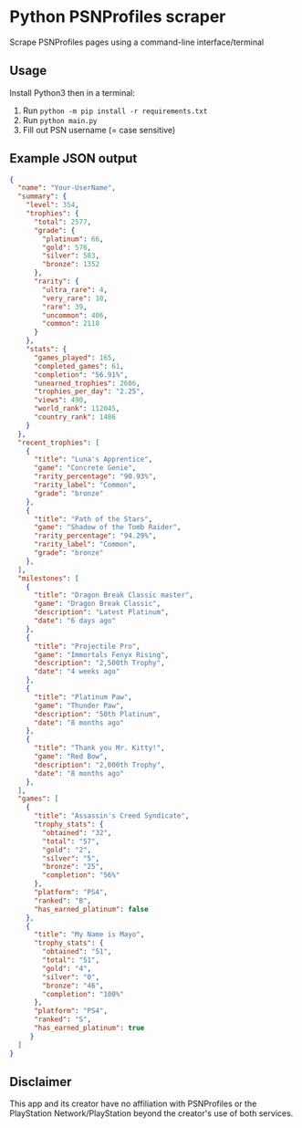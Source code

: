 # Python PSNProfiles scraper
Scrape PSNProfiles pages using a command-line interface/terminal

## Usage

Install Python3 then in a terminal:
1. Run `python -m pip install -r requirements.txt`
2. Run `python main.py`
3. Fill out PSN username (= case sensitive)

## Example JSON output

```json
{
  "name": "Your-UserName",
  "summary": {
    "level": 354,
    "trophies": {
      "total": 2577,
      "grade": {
        "platinum": 66,
        "gold": 576,
        "silver": 583,
        "bronze": 1352
      },
      "rarity": {
        "ultra_rare": 4,
        "very_rare": 10,
        "rare": 39,
        "uncommon": 406,
        "common": 2118
      }
    },
    "stats": {
      "games_played": 165,
      "completed_games": 61,
      "completion": "56.91%",
      "unearned_trophies": 2686,
      "trophies_per_day": "2.25",
      "views": 490,
      "world_rank": 112045,
      "country_rank": 1486
    }
  },
  "recent_trophies": [
    {
      "title": "Luna's Apprentice",
      "game": "Concrete Genie",
      "rarity_percentage": "90.93%",
      "rarity_label": "Common",
      "grade": "bronze"
    },
    {
      "title": "Path of the Stars",
      "game": "Shadow of the Tomb Raider",
      "rarity_percentage": "94.29%",
      "rarity_label": "Common",
      "grade": "bronze"
    },
  ],
  "milestones": [
    {
      "title": "Dragon Break Classic master",
      "game": "Dragon Break Classic",
      "description": "Latest Platinum",
      "date": "6 days ago"
    },
    {
      "title": "Projectile Pro",
      "game": "Immortals Fenyx Rising",
      "description": "2,500th Trophy",
      "date": "4 weeks ago"
    },
    {
      "title": "Platinum Paw",
      "game": "Thunder Paw",
      "description": "50th Platinum",
      "date": "8 months ago"
    },
    {
      "title": "Thank you Mr. Kitty!",
      "game": "Red Bow",
      "description": "2,000th Trophy",
      "date": "8 months ago"
    },
  ],
  "games": [
    {
      "title": "Assassin's Creed Syndicate",
      "trophy_stats": {
        "obtained": "32",
        "total": "57",
        "gold": "2",
        "silver": "5",
        "bronze": "25",
        "completion": "56%"
      },
      "platform": "PS4",
      "ranked": "B",
      "has_earned_platinum": false
    },
    {
      "title": "My Name is Mayo",
      "trophy_stats": {
        "obtained": "51",
        "total": "51",
        "gold": "4",
        "silver": "0",
        "bronze": "46",
        "completion": "100%"
      },
      "platform": "PS4",
      "ranked": "S",
      "has_earned_platinum": true
     }
  ]
}
```

## Disclaimer

This app and its creator have no affiliation with PSNProfiles or the PlayStation Network/PlayStation beyond the creator's use of both services.
